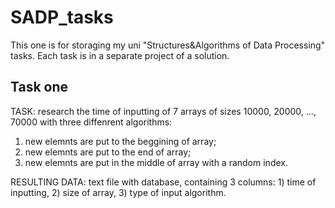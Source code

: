 # SADP_tasks
This one is for storaging my uni "Structures&amp;Algorithms of Data Processing" tasks. Each task is in a separate project of a solution. 

## Task one
TASK: research the time of inputting of 7 arrays of sizes 10000, 20000, ..., 70000 with three diffenrent algorithms:
1. new elemnts are put to the beggining of array;
2. new elemnts are put to the end of array;
3. new elemnts are put in the middle of array with a random index.

RESULTING DATA: text file with database, containing 3 columns: 1) time of inputting, 2) size of array, 3) type of input algorithm.
